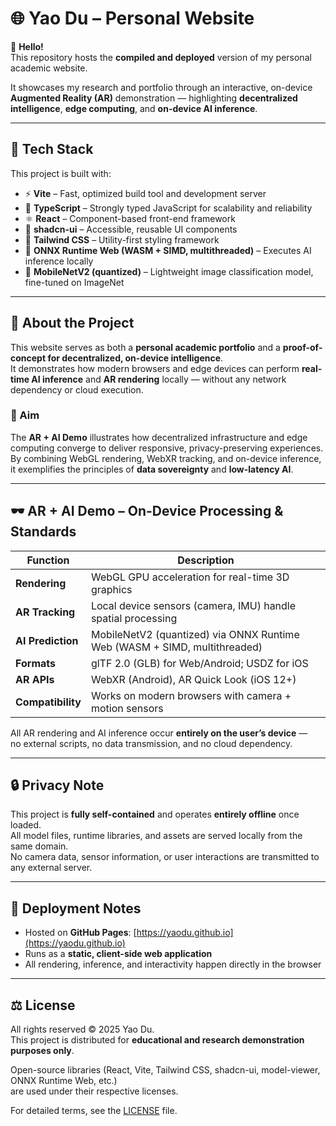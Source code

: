 # 🌐 Yao Du – Personal Website

👋 **Hello!**  
This repository hosts the **compiled and deployed** version of my personal academic website.

It showcases my research and portfolio through an interactive, on-device **Augmented Reality (AR)** demonstration — highlighting **decentralized intelligence**, **edge computing**, and **on-device AI inference**.

---

## 🚀 Tech Stack

This project is built with:
- ⚡ **Vite** – Fast, optimized build tool and development server  
- 🧩 **TypeScript** – Strongly typed JavaScript for scalability and reliability  
- ⚛️ **React** – Component-based front-end framework  
- 🧱 **shadcn-ui** – Accessible, reusable UI components  
- 🎨 **Tailwind CSS** – Utility-first styling framework  
- 🧠 **ONNX Runtime Web (WASM + SIMD, multithreaded)** – Executes AI inference locally  
- 🤖 **MobileNetV2 (quantized)** – Lightweight image classification model, fine-tuned on ImageNet  

---

## 🧠 About the Project

This website serves as both a **personal academic portfolio** and a **proof-of-concept for decentralized, on-device intelligence**.  
It demonstrates how modern browsers and edge devices can perform **real-time AI inference** and **AR rendering** locally — without any network dependency or cloud execution.

### 🎯 Aim

The **AR + AI Demo** illustrates how decentralized infrastructure and edge computing converge to deliver responsive, privacy-preserving experiences.  
By combining WebGL rendering, WebXR tracking, and on-device inference, it exemplifies the principles of **data sovereignty** and **low-latency AI**.

---

## 🕶️ AR + AI Demo – On-Device Processing & Standards

| Function | Description |
|-----------|--------------|
| **Rendering** | WebGL GPU acceleration for real-time 3D graphics |
| **AR Tracking** | Local device sensors (camera, IMU) handle spatial processing |
| **AI Prediction** | MobileNetV2 (quantized) via ONNX Runtime Web (WASM + SIMD, multithreaded) |
| **Formats** | glTF 2.0 (GLB) for Web/Android; USDZ for iOS |
| **AR APIs** | WebXR (Android), AR Quick Look (iOS 12+) |
| **Compatibility** | Works on modern browsers with camera + motion sensors |

All AR rendering and AI inference occur **entirely on the user’s device** —  
no external scripts, no data transmission, and no cloud dependency.

---

## 🔒 Privacy Note

This project is **fully self-contained** and operates **entirely offline** once loaded.  
All model files, runtime libraries, and assets are served locally from the same domain.  
No camera data, sensor information, or user interactions are transmitted to any external server.

---

## 🧩 Deployment Notes

- Hosted on **GitHub Pages**: [https://yaodu.github.io](https://yaodu.github.io)  
- Runs as a **static, client-side web application**  
- All rendering, inference, and interactivity happen directly in the browser  

---

## ⚖️ License

All rights reserved © 2025 Yao Du.  
This project is distributed for **educational and research demonstration purposes only**.

Open-source libraries (React, Vite, Tailwind CSS, shadcn-ui, model-viewer, ONNX Runtime Web, etc.)  
are used under their respective licenses.

For detailed terms, see the [LICENSE](./LICENSE.txt) file.